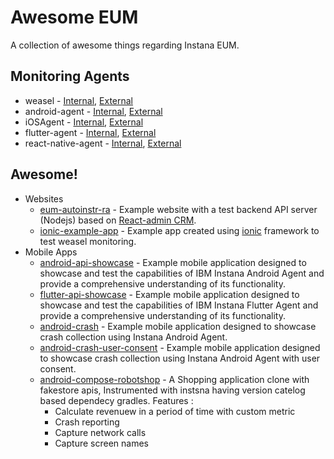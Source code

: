 # Awesome EUM
A collection of awesome things regarding Instana EUM.

## Monitoring Agents

- weasel - [Internal](https://github.ibm.com/instana/weasel), [External](https://github.com/instana/weasel)
- android-agent - [Internal](https://github.ibm.com/instana/android-agent), [External](https://github.com/instana/android-agent)
- iOSAgent - [Internal](https://github.ibm.com/instana/iOSAgent), [External](https://github.com/instana/iOSAgent)
- flutter-agent - [Internal](https://github.ibm.com/instana/flutter-agent), [External](https://github.com/instana/flutter-agent)
- react-native-agent - [Internal](https://github.ibm.com/instana/react-native-agent), [External](https://github.com/instana/react-native-agent)

## Awesome!

- Websites
  - [eum-autoinstr-ra](/eum-autoinstr-ra) - Example website with a test backend API server (Nodejs) based on [React-admin CRM](https://github.com/marmelab/react-admin/tree/master/examples/crm).
  - [ionic-example-app](/ionic-example-apps/ionic-example-app1/) - Example app created using [ionic](https://ionicframework.com/docs) framework to test weasel monitoring. 
- Mobile Apps
  - [android-api-showcase](/android-api-showcase) - Example mobile application designed to showcase and test the capabilities of IBM Instana Android Agent and provide a comprehensive understanding of its functionality.
  - [flutter-api-showcase](/flutter-api-showcase) - Example mobile application designed to showcase and test the capabilities of IBM Instana Flutter Agent and provide a comprehensive understanding of its functionality.
  - [android-crash](/android-crash) - Example mobile application designed to showcase crash collection using Instana Android Agent.
  - [android-crash-user-consent](/android-crash-user-consent) - Example mobile application designed to showcase crash collection using Instana Android Agent with user consent.
  - [android-compose-robotshop](/android-compose-robotshop) - A Shopping application clone with fakestore apis, Instrumented with instsna having version catelog based dependecy gradles. 
  Features : 
    - Calculate revenuew in a period of time with custom metric
    - Crash reporting
    - Capture network calls
    - Capture screen names 
